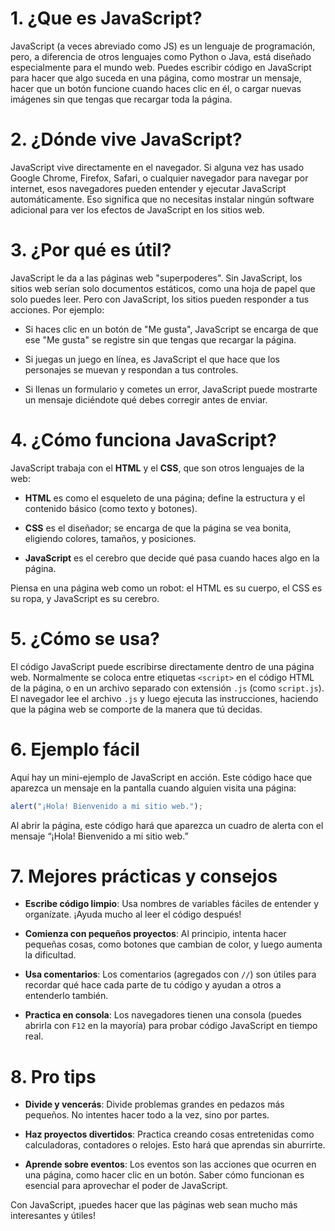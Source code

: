 # 1. ¿Que es JavaScript?

JavaScript (a veces abreviado como JS) es un lenguaje de programación, pero, a diferencia de otros lenguajes como Python o Java, está diseñado especialmente para el mundo web. Puedes escribir código en JavaScript para hacer que algo suceda en una página, como mostrar un mensaje, hacer que un botón funcione cuando haces clic en él, o cargar nuevas imágenes sin que tengas que recargar toda la página.

# 2. ¿Dónde vive JavaScript?

JavaScript vive directamente en el navegador. Si alguna vez has usado Google Chrome, Firefox, Safari, o cualquier navegador para navegar por internet, esos navegadores pueden entender y ejecutar JavaScript automáticamente. Eso significa que no necesitas instalar ningún software adicional para ver los efectos de JavaScript en los sitios web.

# 3. ¿Por qué es útil?

JavaScript le da a las páginas web "superpoderes". Sin JavaScript, los sitios web serían solo documentos estáticos, como una hoja de papel que solo puedes leer. Pero con JavaScript, los sitios pueden responder a tus acciones. Por ejemplo:

- Si haces clic en un botón de "Me gusta", JavaScript se encarga de que ese "Me gusta" se registre sin que tengas que recargar la página.

- Si juegas un juego en línea, es JavaScript el que hace que los personajes se muevan y respondan a tus controles.

- Si llenas un formulario y cometes un error, JavaScript puede mostrarte un mensaje diciéndote qué debes corregir antes de enviar.

# 4.  ¿Cómo funciona JavaScript?

JavaScript trabaja con el **HTML** y el **CSS**, que son otros lenguajes de la web:

- **HTML** es como el esqueleto de una página; define la estructura y el contenido básico (como texto y botones).

- **CSS** es el diseñador; se encarga de que la página se vea bonita, eligiendo colores, tamaños, y posiciones.

- **JavaScript** es el cerebro que decide qué pasa cuando haces algo en la página.

Piensa en una página web como un robot: el HTML es su cuerpo, el CSS es su ropa, y JavaScript es su cerebro.

# 5. ¿Cómo se usa?

El código JavaScript puede escribirse directamente dentro de una página web. Normalmente se coloca entre etiquetas `<script>` en el código HTML de la página, o en un archivo separado con extensión `.js` (como `script.js`). El navegador lee el archivo `.js` y luego ejecuta las instrucciones, haciendo que la página web se comporte de la manera que tú decidas.

# 6. Ejemplo fácil

Aquí hay un mini-ejemplo de JavaScript en acción. Este código hace que aparezca un mensaje en la pantalla cuando alguien visita una página:

```js
alert("¡Hola! Bienvenido a mi sitio web.");
```

Al abrir la página, este código hará que aparezca un cuadro de alerta con el mensaje “¡Hola! Bienvenido a mi sitio web.”

# 7. Mejores prácticas y consejos

- **Escribe código limpio**: Usa nombres de variables fáciles de entender y organízate. ¡Ayuda mucho al leer el código después!

- **Comienza con pequeños proyectos**: Al principio, intenta hacer pequeñas cosas, como botones que cambian de color, y luego aumenta la dificultad.

- **Usa comentarios**: Los comentarios (agregados con `//`) son útiles para recordar qué hace cada parte de tu código y ayudan a otros a entenderlo también.

- **Practica en consola**: Los navegadores tienen una consola (puedes abrirla con `F12` en la mayoría) para probar código JavaScript en tiempo real.

# 8. Pro tips

- **Divide y vencerás**: Divide problemas grandes en pedazos más pequeños. No intentes hacer todo a la vez, sino por partes.

- **Haz proyectos divertidos**: Practica creando cosas entretenidas como calculadoras, contadores o relojes. Esto hará que aprendas sin aburrirte.

- **Aprende sobre eventos**: Los eventos son las acciones que ocurren en una página, como hacer clic en un botón. Saber cómo funcionan es esencial para aprovechar el poder de JavaScript.

Con JavaScript, ¡puedes hacer que las páginas web sean mucho más interesantes y útiles!
